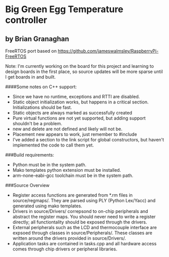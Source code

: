 # Big Green Egg Temperature controller
## by Brian Granaghan

FreeRTOS port based on https://github.com/jameswalmsley/RaspberryPi-FreeRTOS

Note: I'm currently working on the board for this project and learning to design boards in the first place, so source updates will be more sparse until I get boards in and built.

####Some notes on C++ support:
* Since we have no runtime, exceptions and RTTI are disabled.
* Static object initialization works, but happens in a critical section. Initializations should be fast.
* Static objects are always marked as successfully created
* Pure virtual functions are not yet supported, but adding support shouldn't be a problem.
* new and delete are not defined and likely will not be.
* Placement new appears to work, just remember to #include <new>
* I've added a section to the link script for global constructors, but haven't implemented the code to call them yet.

###Build requirements:
* Python must be in the system path.
* Mako templates python extension must be installed.
* arm-none-eabi-gcc toolchain must be in the system path.

###Source Overview
* Register access functions are generated from *.rm files in source/regmaps/. They are parsed using PLY (Python Lex/Yacc) and generated using mako templates.
* Drivers in source/Drivers/ correpsond to on-chip peripherals and abstract the register maps. You should never need to write a register directly; all functiontality should be exposed through the drivers.
* External peripherals such as the LCD and thermocouple interface are expsoed through classes in source/Peripherals/. These classes are written around the drivers provided in source/Drivers/.
* Application tasks are contained in tasks.cpp and all hardware access comes through chip drivers or peripheral libraries.
